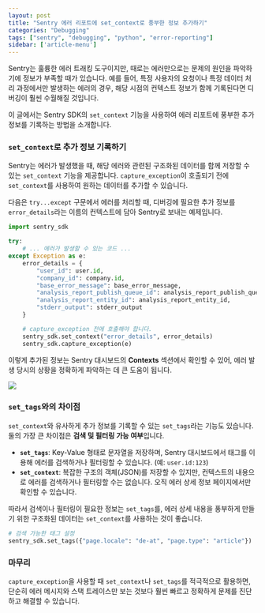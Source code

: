 ```yaml
---
layout: post
title: "Sentry 에러 리포트에 set_context로 풍부한 정보 추가하기"
categories: "Debugging"
tags: ["sentry", "debugging", "python", "error-reporting"]
sidebar: ['article-menu']
---
```


Sentry는 훌륭한 에러 트래킹 도구이지만, 때로는 에러만으로는 문제의 원인을 파악하기에 정보가 부족할 때가 있습니다. 예를 들어, 특정 사용자의 요청이나 특정 데이터 처리 과정에서만 발생하는 에러의 경우, 해당 시점의 컨텍스트 정보가 함께 기록된다면 디버깅이 훨씬 수월해질 것입니다.

이 글에서는 Sentry SDK의 `set_context` 기능을 사용하여 에러 리포트에 풍부한 추가 정보를 기록하는 방법을 소개합니다.

### **`set_context`로 추가 정보 기록하기**

Sentry는 에러가 발생했을 때, 해당 에러와 관련된 구조화된 데이터를 함께 저장할 수 있는 `set_context` 기능을 제공합니다. `capture_exception`이 호출되기 전에 `set_context`를 사용하여 원하는 데이터를 추가할 수 있습니다.

다음은 `try...except` 구문에서 에러를 처리할 때, 디버깅에 필요한 추가 정보를 `error_details`라는 이름의 컨텍스트에 담아 Sentry로 보내는 예제입니다.

```python
import sentry_sdk

try:
    # ... 에러가 발생할 수 있는 코드 ...
except Exception as e:
    error_details = {
        "user_id": user.id,
        "company_id": company.id,
        "base_error_message": base_error_message,
        "analysis_report_publish_queue_id": analysis_report_publish_queue_id,
        "analysis_report_entity_id": analysis_report_entity_id,
        "stderr_output": stderr_output
    }

    # capture_exception 전에 호출해야 합니다.
    sentry_sdk.set_context("error_details", error_details)
    sentry_sdk.capture_exception(e)
```

이렇게 추가된 정보는 Sentry 대시보드의 **Contexts** 섹션에서 확인할 수 있어, 에러 발생 당시의 상황을 정확하게 파악하는 데 큰 도움이 됩니다.

![](/assets/images/posts/2024-02-10-sentry-set-context-1.png)

### **`set_tags`와의 차이점**

`set_context`와 유사하게 추가 정보를 기록할 수 있는 `set_tags`라는 기능도 있습니다. 둘의 가장 큰 차이점은 **검색 및 필터링 가능 여부**입니다.

-   **`set_tags`**: Key-Value 형태로 문자열을 저장하며, Sentry 대시보드에서 태그를 이용해 에러를 검색하거나 필터링할 수 있습니다. (예: `user.id:123`)
-   **`set_context`**: 복잡한 구조의 객체(JSON)를 저장할 수 있지만, 컨텍스트의 내용으로 에러를 검색하거나 필터링할 수는 없습니다. 오직 에러 상세 정보 페이지에서만 확인할 수 있습니다.

따라서 검색이나 필터링이 필요한 정보는 `set_tags`를, 에러 상세 내용을 풍부하게 만들기 위한 구조화된 데이터는 `set_context`를 사용하는 것이 좋습니다.

```python
# 검색 가능한 태그 설정
sentry_sdk.set_tags({"page.locale": "de-at", "page.type": "article"})
```

### **마무리**

`capture_exception`을 사용할 때 `set_context`나 `set_tags`를 적극적으로 활용하면, 단순히 에러 메시지와 스택 트레이스만 보는 것보다 훨씬 빠르고 정확하게 문제를 진단하고 해결할 수 있습니다.
